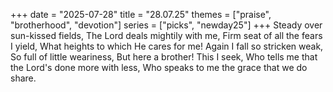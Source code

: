 +++
date = "2025-07-28"
title = "28.07.25"
themes = ["praise", "brotherhood", "devotion"]
series = ["picks", "newday25"]
+++
Steady over sun-kissed fields,
The Lord deals mightily with me,
Firm seat of all the fears I yield,
What heights to which He cares for me!
Again I fall so stricken weak,
So full of little weariness,
But here a brother! This I seek,
Who tells me that the Lord's done more with less,
Who speaks to me the grace that we do share.
